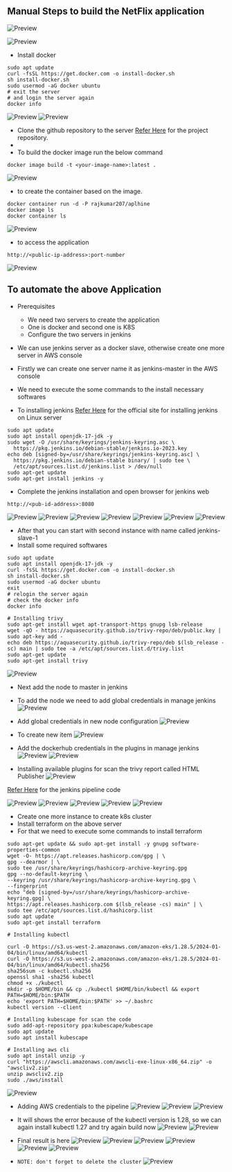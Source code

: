 Manual Steps to build the NetFlix application
---------------------------------------------

![Preview](Images/sample_netflix.png)

![Preview](Images/jenkins.png)
* Install docker
```
sudo apt update
curl -fsSL https://get.docker.com -o install-docker.sh
sh install-docker.sh
sudo usermod -aG docker ubuntu
# exit the server
# and login the server again
docker info

```
![Preview](Images/jenkins1.png)
![Preview](Images/jenkins2.png)

* Clone the github repository to the server [Refer Here](https://github.com/aarkay-gummadi/DevSecOps_Project) for the project repository.
* 
* To build the docker image run the below command
```
docker image build -t <your-image-name>:latest .
```
![Preview](Images/jenkins3.png)

* to create the container based on the image.
```
docker container run -d -P rajkumar207/aplhine
docker image ls
docker container ls
```
![Preview](Images/jenkins4.png)

* to access the application 
```
http://<public-ip-address>:port-number
```
![Preview](Images/jenkins5.png)


To automate the above Application
----------------------------------
* Prerequisites
    * We need two servers to create the application
    * One is docker and second one is K8S
    * Configure the two servers in jenkins
* We can use jenkins server as a docker slave, otherwise create one more server in AWS console
* Firstly we can create one server name it as jenkins-master in the AWS console

* We need to execute the some commands to the install necessary softwares
* To installing jenkins [Refer Here](https://www.jenkins.io/doc/book/installing/linux/#long-term-support-release) for the official site for  installing jenkins on Linux server

```
sudo apt update
sudo apt install openjdk-17-jdk -y
sudo wget -O /usr/share/keyrings/jenkins-keyring.asc \
  https://pkg.jenkins.io/debian-stable/jenkins.io-2023.key
echo deb [signed-by=/usr/share/keyrings/jenkins-keyring.asc] \
  https://pkg.jenkins.io/debian-stable binary/ | sudo tee \
  /etc/apt/sources.list.d/jenkins.list > /dev/null
sudo apt-get update
sudo apt-get install jenkins -y
``` 

* Complete the jenkins installation and open browser for jenkins web 
```
http://<pub-id-address>:8080
```
![Preview](Images/jenkins15.png)
![Preview](Images/jenkins16.png)
![Preview](Images/jenkins17.png)
![Preview](Images/jenkins18.png)
![Preview](Images/jenkins19.png)
![Preview](Images/jenkins6.png)
![Preview](Images/jenkins7.png)



* After that you can start with second instance with name called jenkins-slave-1
* Install some required softwares
```
sudo apt update
sudo apt install openjdk-17-jdk -y
curl -fsSL https://get.docker.com -o install-docker.sh
sh install-docker.sh
sudo usermod -aG docker ubuntu
exit
# relogin the server again
# check the docker info
docker info

# Installing trivy
sudo apt-get install wget apt-transport-https gnupg lsb-release
wget -qO - https://aquasecurity.github.io/trivy-repo/deb/public.key | sudo apt-key add -
echo deb https://aquasecurity.github.io/trivy-repo/deb $(lsb_release -sc) main | sudo tee -a /etc/apt/sources.list.d/trivy.list
sudo apt-get update
sudo apt-get install trivy
```
![Preview](Images/jenkins8.png)

* Next add the node to master in jenkins
* To add the node we need to add global credentials in manage jenkins
![Preview](Images/jenkins9.png)
* Add global credentials in new node configuration
![Preview](Images/jenkins10.png)

* To create new item
![Preview](Images/jenkins11.png)
* Add the dockerhub credentials in the plugins in manage jenkins
![Preview](Images/jenkins12.png)
![Preview](Images/jenkins13.png)
* Installing available plugins for scan the trivy report called HTML Publisher
![Preview](Images/jenkins14.png)


[Refer Here](https://github.com/aarkay-gummadi/DevSecOps_Project/blob/main/Jenkinsfile) for the jenkins pipeline code

![Preview](Images/jenkins20.png)
![Preview](Images/jenkins21.png)
![Preview](Images/jenkins22.png)
![Preview](Images/jenkins23.png)
![Preview](Images/jenkins24.png)

* Create one more instance to create k8s cluster
* Install terraform on the above server
* For that we need to execute some commands to install terraform 
```
sudo apt-get update && sudo apt-get install -y gnupg software-properties-common
wget -O- https://apt.releases.hashicorp.com/gpg | \
gpg --dearmor | \
sudo tee /usr/share/keyrings/hashicorp-archive-keyring.gpg
gpg --no-default-keyring \
--keyring /usr/share/keyrings/hashicorp-archive-keyring.gpg \
--fingerprint
echo "deb [signed-by=/usr/share/keyrings/hashicorp-archive-keyring.gpg] \
https://apt.releases.hashicorp.com $(lsb_release -cs) main" | \
sudo tee /etc/apt/sources.list.d/hashicorp.list
sudo apt update
sudo apt-get install terraform

# Installing kubectl

curl -O https://s3.us-west-2.amazonaws.com/amazon-eks/1.28.5/2024-01-04/bin/linux/amd64/kubectl
curl -O https://s3.us-west-2.amazonaws.com/amazon-eks/1.28.5/2024-01-04/bin/linux/amd64/kubectl.sha256
sha256sum -c kubectl.sha256
openssl sha1 -sha256 kubectl
chmod +x ./kubectl
mkdir -p $HOME/bin && cp ./kubectl $HOME/bin/kubectl && export PATH=$HOME/bin:$PATH
echo 'export PATH=$HOME/bin:$PATH' >> ~/.bashrc
kubectl version --client

# Installing kubescape for scan the code
sudo add-apt-repository ppa:kubescape/kubescape
sudo apt update
sudo apt install kubescape

# Installing aws cli 
sudo apt install unzip -y
curl "https://awscli.amazonaws.com/awscli-exe-linux-x86_64.zip" -o "awscliv2.zip"
unzip awscliv2.zip
sudo ./aws/install
```
![Preview](Images/jenkins28.png)

* Adding AWS credentials to the pipeline
![Preview](Images/jenkins25.png)
![Preview](Images/jenkins26.png)
![Preview](Images/jenkins27.png)

* It will shows the error because of the kubectl version is 1.28, so we can again install kubectl 1.27 and try again build now
![Preview](Images/jenkins29.png)
![Preview](Images/jenkins30.png)

* Final result is here
![Preview](Images/jenkins31.png)
![Preview](Images/jenkins32.png)
![Preview](Images/jenkins33.png)
![Preview](Images/jenkins34.png)
![Preview](Images/jenkins35.png)
![Preview](Images/jenkins36.png)


* `NOTE: don't forget to delete the cluster`
![Preview](Images/jenkins37.png)
